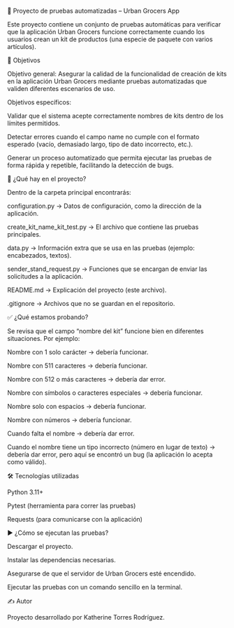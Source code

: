 🧪 Proyecto de pruebas automatizadas – Urban Grocers App

Este proyecto contiene un conjunto de pruebas automáticas para verificar que la aplicación Urban Grocers funcione correctamente cuando los usuarios crean un kit de productos (una especie de paquete con varios artículos).

🎯 Objetivos

Objetivo general:
Asegurar la calidad de la funcionalidad de creación de kits en la aplicación Urban Grocers mediante pruebas automatizadas que validen diferentes escenarios de uso.

Objetivos específicos:

Validar que el sistema acepte correctamente nombres de kits dentro de los límites permitidos.

Detectar errores cuando el campo name no cumple con el formato esperado (vacío, demasiado largo, tipo de dato incorrecto, etc.).

Generar un proceso automatizado que permita ejecutar las pruebas de forma rápida y repetible, facilitando la detección de bugs.

📁 ¿Qué hay en el proyecto?

Dentro de la carpeta principal encontrarás:

configuration.py → Datos de configuración, como la dirección de la aplicación.

create_kit_name_kit_test.py → El archivo que contiene las pruebas principales.

data.py → Información extra que se usa en las pruebas (ejemplo: encabezados, textos).

sender_stand_request.py → Funciones que se encargan de enviar las solicitudes a la aplicación.

README.md → Explicación del proyecto (este archivo).

.gitignore → Archivos que no se guardan en el repositorio.

✅ ¿Qué estamos probando?

Se revisa que el campo “nombre del kit” funcione bien en diferentes situaciones.
Por ejemplo:

Nombre con 1 solo carácter → debería funcionar.

Nombre con 511 caracteres → debería funcionar.

Nombre con 512 o más caracteres → debería dar error.

Nombre con símbolos o caracteres especiales → debería funcionar.

Nombre solo con espacios → debería funcionar.

Nombre con números → debería funcionar.

Cuando falta el nombre → debería dar error.

Cuando el nombre tiene un tipo incorrecto (número en lugar de texto) → debería dar error, pero aquí se encontró un bug (la aplicación lo acepta como válido).

🛠️ Tecnologías utilizadas

Python 3.11+

Pytest (herramienta para correr las pruebas)

Requests (para comunicarse con la aplicación)

▶️ ¿Cómo se ejecutan las pruebas?

Descargar el proyecto.

Instalar las dependencias necesarias.

Asegurarse de que el servidor de Urban Grocers esté encendido.

Ejecutar las pruebas con un comando sencillo en la terminal.

✍️ Autor

Proyecto desarrollado por Katherine Torres Rodríguez.
